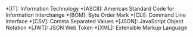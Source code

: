 <!-- IT keywoards -->
*[IT]:      Information Technology
*[ASCII]:   American Standard Code for Information Interchange
*[BOM]:     Byte Order Mark
*[CLI]:     Command Line Interface
*[CSV]:     Comma Separated Values
*[JSON]:    JavaScript Object Notation
*[JWT]:     JSON Web Token
*[XML]:     Extensible Markup Language
